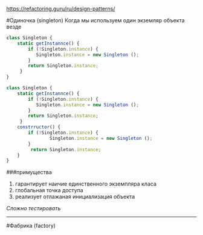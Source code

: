 https://refactoring.guru/ru/design-patterns/


#Одиночка (singleton)
Когда мы используем один экземляр объекта везде
```javascript 
class Singleton {
    static getInstannce() {
        if (!Singleton.instance) {
           Singleton.instance = new Singleton ();
        }
        return Singleton.instance;
     }
}     
```

```javascript 
class Singleton {
    static getInstannce() {
        if (!Singleton.instance) {
           Singleton.instance = new Singleton ();
        }
        return Singleton.instance;
     }
    constrructor() {
        if (!Singleton.instance) {
                Singleton.instance = new Singleton ();
        }
         return Singleton.instance;
    }
}     
```
###примущества

1. гарантирует наичие единственного экземпляра класа
2. глобальная точка доступа
3. реализует отлажаная инициализация объекта

*Сложно тестировать*

----

#Фабрика (factory)
